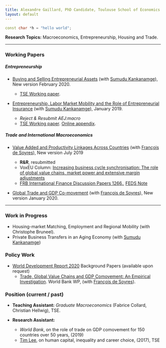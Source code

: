 ```yaml
---
title: Alexandre Gaillard, PhD Candidate, Toulouse School of Economics
layout: default
---
```


```c++
const char *h = "hello world";
```

**Research Topics:** Macroeconomics, Entrepreneurship, Housing and Trade.

* * *

### Working Papers

##### *Entrepreneurship*
*   [Buying and Selling Entrepreneurial Assets](http://agaillard.eu/projects/BSEA/) (with [Sumudu Kankanamge](http://kankanamge.free.fr/)), New version February 2020.
    - <a href="https://www.tse-fr.eu/fr/publications/buying-and-selling-entrepreneurial-assets" target="_blank">TSE Working paper</a>.

*   [Entrepreneurship, Labor Market Mobility and the Role of Entrepreneurial Insurance](http://agaillard.eu/projects/ELMM/) (with [Sumudu Kankanamge](http://kankanamge.free.fr/)), January 2019.
    - *Reject & Resubmit AEJ:macro*
    - <a href="https://www.tse-fr.eu/sites/default/files/TSE/documents/doc/wp/2018/wp_tse_929.pdf" target="_blank">TSE Working paper</a>. <a href="http://kankanamge.free.fr/docs/ELMMREI_online_appendix.pdf" target="_blank">Online appendix</a>.


##### *Trade and International Macroeconomics*
*   [Value Added and Productivity Linkages Across Countries](http://agaillard.eu/projects/TCP/) (with [François de Soyres](https://sites.google.com/site/francoisdesoyres/research)), New version July 2019
    - **R&R**, resubmitted
    - VoxEU Column: <a href="https://voxeu.org/article/explaining-business-cycle-synchronisation-using-profits-and-extensive-margin" target="_blank">Increasing business cycle synchronisation: The role of global value chains, market power and extensive margin adjustments</a>
    - <a href="https://www.federalreserve.gov/econres/ifdp/files/ifdp1266.pdf" target="_blank">FRB International Finance Discussion Papers 1266.</a>, <a href="https://www.federalreserve.gov/econres/notes/feds-notes/increasing-business-cycles-synchronization-20191213.htm" target="_blank">FEDS Note</a>

*   [Global Trade and GDP Co-movement](https://drive.google.com/open?id=1g5GmWcsKtfLnl72oHk43Gv-wYeeFSkch) (with [François de Soyres](https://sites.google.com/site/francoisdesoyres/research)), New version January 2020.


* * *

### Work in Progress

*   Housing-market Matching, Employment and Regional Mobility (with Christophe Bruneel).
*   Private Business Transfers in an Aging Economy (with [Sumudu Kankanamge](http://kankanamge.free.fr/))

### Policy Work
*  [World Development Report 2020](https://www.worldbank.org/en/publication/wdr2020) Background Papers (available upon request)
    * <a href="http://documents.worldbank.org/curated/en/291361576685759900/Trade-Global-Value-Chains-and-GDP-Comovemement-An-Empirical-Investigation" target="_blank">Trade, Global Value Chains and GDP Comovement: An Empirical Investigation</a>. World Bank WP, (with [François de Soyres](https://sites.google.com/site/francoisdesoyres/research)).

### Position (current / past)

*   **Teaching Assistant:** _Graduate Macroeconomics_ (Fabrice Collard, Christian Hellwig), TSE.

*   **Research Assistant:** 
    - *World Bank*, on the role of trade on GDP comovement for 150 countries over 50 years, (2019)
    - [Tim Lee](http://www.syleetim.net), on human capital, inequality and career choice, (2017), TSE

